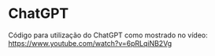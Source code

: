 # ChatGPT
Código para utilização do ChatGPT como mostrado no vídeo: https://www.youtube.com/watch?v=6pRLqiNB2Vg
